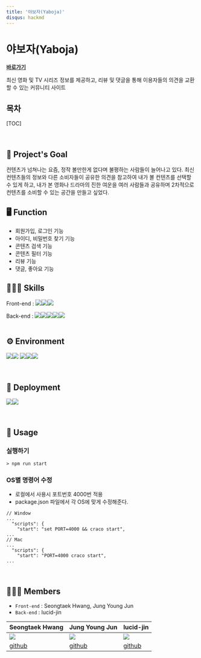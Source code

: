 ```yaml
---
title: '야보자(Yaboja)'
disqus: hackmd
---
```


# 야보자(Yaboja)

**[바로가기](https://yaboja.netlify.app/)**

최신 영화 및 TV 시리즈 정보를 제공하고, 리뷰 및 댓글을 통해 이용자들의 의견을 교환할 수 있는 커뮤니티 사이트
<br>

## 목차

[TOC]

<br>

## 🎯 Project's Goal

컨텐츠가 넘쳐나는 요즘, 정작 볼만한게 없다며 불평하는 사람들이 늘어나고 있다. 최신 컨텐츠들의 정보와 다른 소비자들이 공유한 의견을 참고하여 내가 볼 컨텐츠를 선택할 수 있게 하고, 내가 본 영화나 드라마의 진한 여운을 여러 사람들과 공유하며 2차적으로 컨텐츠를 소비할 수 있는 공간을 만들고 싶었다.
<br>

## 🖥 Function

- 회원가입, 로그인 기능
- 아이디, 비밀번호 찾기 기능
- 콘텐츠 검색 기능
- 콘텐츠 필터 기능
- 리뷰 기능
- 댓글, 좋아요 기능
  <br>

## 🧑🏻‍💻 Skills

Front-end : <img src="https://img.shields.io/badge/React-61DAFB?style=flat-square&logo=react&logoColor=white"/><img src="https://img.shields.io/badge/javascript-yellow?style=flat-square&logo=javascript&logoColor=black"/><img src="https://camo.githubusercontent.com/0e2d61e6eed05d238f8996c0ea0c3f7d37994dd107a5b172275b4c85669aaf3d/68747470733a2f2f696d672e736869656c64732e696f2f62616467652f7374796c656420636f6d706f6e656e74732d4442373039333f7374796c653d666c61742d737175617265266c6f676f3d7374796c65642d636f6d706f6e656e7473266c6f676f436f6c6f723d7768697465"/>

Back-end : <img src="https://img.shields.io/badge/nestJS-black?style=flat-square&logo=nestjs&logoColor=red"/><img src="https://img.shields.io/badge/Typescript-blue?style=flat-square&logo=Typescript&logoColor=white"/><img src="https://img.shields.io/badge/passport-green?style=flat-square&logo=passport&logoColor=black"/><img src="https://img.shields.io/badge/axios-purple?style=flat-square&logo=Axios&logoColor=black"/><img src="https://img.shields.io/badge/bcrypt-navy?style=flat-square&logo=bcrypt&logoColor=black"/><br>
<br>

## ⚙ Environment

<img src="https://img.shields.io/badge/Eslint-4B32C3?style=flat-square&logo=Eslint&logoColor="/><img src="https://img.shields.io/badge/Prettier-F7B93E?style=flat-square&logo=Prettier&logoColor=white"/>
<img src="https://img.shields.io/badge/node17.3.1-green?style=flat-square&logo=node.js&logoColor=black"/><img src="https://img.shields.io/badge/yarn 1.22.10-black?style=flat-square&logo=yarn&logoColor=red"/><img src="https://img.shields.io/badge/postgres-blue?style=flat-square&logo=postgres&logoColor=red"/>

<br>

## 🔧 Deployment

<img src="https://img.shields.io/badge/Netlify-00C7B7?style=flat-square&logo=Netlify&logoColor=black"/><img src="https://img.shields.io/badge/HEROKU-purple?style=flat-square&logo=HEROKU&logoColor=white"/>

<br>

## 📒 Usage

### 실행하기

```
> npm run start
```

### OS별 명령어 수정

- 로컬에서 사용시 포트번호 4000번 적용
- package.json 파일에서 각 OS에 맞게 수정해준다.

```
// Window
...
  "scripts": {
    "start": "set PORT=4000 && craco start",
...
// Mac
...
  "scripts": {
    "start": "PORT=4000 craco start",
...

```

<br>

## 🙋🏻‍♂️ Members

- `Front-end` : Seongtaek Hwang, Jung Young Jun
- `Back-end` : lucid-jin

| Seongtaek Hwang                                           | Jung Young Jun                                            | lucid-jin                                                 |
| --------------------------------------------------------- | --------------------------------------------------------- | --------------------------------------------------------- |
| ![](https://avatars.githubusercontent.com/u/88193063?v=4) | ![](https://avatars.githubusercontent.com/u/83502672?v=4) | ![](https://avatars.githubusercontent.com/u/72450781?v=4) |
| [github](https://github.com/Seongtaek-H)                  | [github](https://github.com/dudwns0921)                   | [github](https://github.com/lucid-jin)                    |
